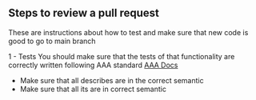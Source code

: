 ## Steps to review a pull request

These are instructions about how to test and make sure that new code is good to go to main branch

1 - Tests
You should make sure that the tests of that functionality are correctly written following AAA standard
[AAA Docs](https://medium.com/@pjbgf/title-testing-code-ocd-and-the-aaa-pattern-df453975ab80)

- Make sure that all describes are in the correct semantic
- Make sure that all its are in correct semantic